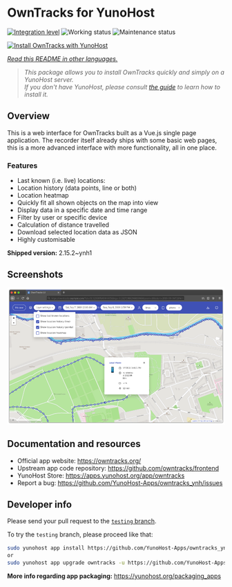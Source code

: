 <!--
N.B.: This README was automatically generated by <https://github.com/YunoHost/apps/tree/master/tools/readme_generator>
It shall NOT be edited by hand.
-->

# OwnTracks for YunoHost

[![Integration level](https://dash.yunohost.org/integration/owntracks.svg)](https://dash.yunohost.org/appci/app/owntracks) ![Working status](https://ci-apps.yunohost.org/ci/badges/owntracks.status.svg) ![Maintenance status](https://ci-apps.yunohost.org/ci/badges/owntracks.maintain.svg)

[![Install OwnTracks with YunoHost](https://install-app.yunohost.org/install-with-yunohost.svg)](https://install-app.yunohost.org/?app=owntracks)

*[Read this README in other languages.](./ALL_README.md)*

> *This package allows you to install OwnTracks quickly and simply on a YunoHost server.*  
> *If you don't have YunoHost, please consult [the guide](https://yunohost.org/install) to learn how to install it.*

## Overview

This is a web interface for OwnTracks built as a Vue.js single page application. The recorder itself already ships with some basic web pages, this is a more advanced interface with more functionality, all in one place.

### Features

- Last known (i.e. live) locations:
- Location history (data points, line or both)
- Location heatmap
- Quickly fit all shown objects on the map into view
- Display data in a specific date and time range
- Filter by user or specific device
- Calculation of distance travelled
- Download selected location data as JSON
- Highly customisable


**Shipped version:** 2.15.2~ynh1

## Screenshots

![Screenshot of OwnTracks](./doc/screenshots/screenshot.png)

## Documentation and resources

- Official app website: <https://owntracks.org/>
- Upstream app code repository: <https://github.com/owntracks/frontend>
- YunoHost Store: <https://apps.yunohost.org/app/owntracks>
- Report a bug: <https://github.com/YunoHost-Apps/owntracks_ynh/issues>

## Developer info

Please send your pull request to the [`testing` branch](https://github.com/YunoHost-Apps/owntracks_ynh/tree/testing).

To try the `testing` branch, please proceed like that:

```bash
sudo yunohost app install https://github.com/YunoHost-Apps/owntracks_ynh/tree/testing --debug
or
sudo yunohost app upgrade owntracks -u https://github.com/YunoHost-Apps/owntracks_ynh/tree/testing --debug
```

**More info regarding app packaging:** <https://yunohost.org/packaging_apps>
